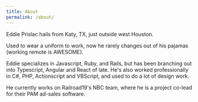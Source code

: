 ```yaml
---
title: About
permalink: /about/
---
```

Eddie Prislac hails from Katy, TX, just outside west Houston.

Used to wear a uniform to work, now he rarely changes out of his pajamas
(working remote is AWESOME).

Eddie specializes in Javascript, Ruby, and Rails, but has been branching out into Typescript, Angular and React of late. He's also worked professionally in C#, PHP, Actionscript and VBScript, and used to do a lot of design work.

He currently works on Railroad19's NBC team, where he is a project co-lead for their PAM ad-sales software.
